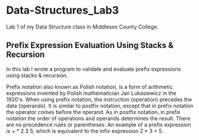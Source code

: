 # Data-Structures_Lab3
Lab 1 of my Data Structure class in Middlesex County College.

## Prefix Expression Evaluation Using Stacks & Recursion

In this lab I wrote a program to validate and evaluate prefix expressions using stacks & recursion.

Prefix notation also known as Polish notation, is a form of arithmetic expressions invented by Polish mathematician Jan Lukasiewicz in the 1920's. When using prefix notation, the instruction (operation) precedes the data (operands). It is similar to postfix notation, except that in prefix notation the operator comes before the operand. As in postfix notation, in prefix notation the order of operations and operands determines the result. There are no precedence rules or parentheses. An example of a prefix expression is + * 2 3 5, which is equivalent to the infix expression 2 * 3 + 5.


